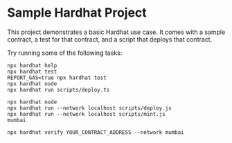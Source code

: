# Sample Hardhat Project

This project demonstrates a basic Hardhat use case. It comes with a sample contract, a test for that contract, and a script that deploys that contract.

Try running some of the following tasks:

```shell
npx hardhat help
npx hardhat test
REPORT_GAS=true npx hardhat test
npx hardhat node
npx hardhat run scripts/deploy.ts
```

```shell
npx hardhat node
npx hardhat run --network localhost scripts/deploy.js
npx hardhat run --network localhost scripts/mint.js
mumbai
```

```
npx hardhat verify YOUR_CONTRACT_ADDRESS --network mumbai

```
